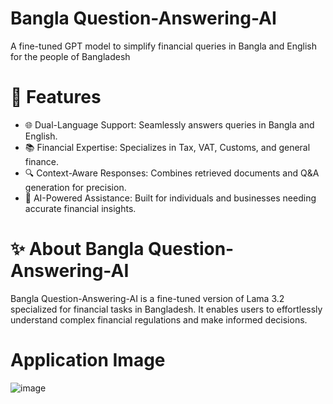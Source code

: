 # Bangla Question-Answering-AI

A fine-tuned GPT model to simplify financial queries in Bangla and English for the people of Bangladesh

# 🚀 Features
* 🌐 Dual-Language Support: Seamlessly answers queries in Bangla and English.
* 📚 Financial Expertise: Specializes in Tax, VAT, Customs, and general finance.
* 🔍 Context-Aware Responses: Combines retrieved documents and Q&A generation for precision.
* 🤖 AI-Powered Assistance: Built for individuals and businesses needing accurate financial insights.

# ✨ About Bangla Question-Answering-AI
Bangla Question-Answering-AI is a fine-tuned version of Lama 3.2  specialized for financial tasks in Bangladesh. It enables users to effortlessly understand complex financial regulations and make informed decisions.

# Application Image
![image](https://github.com/user-attachments/assets/a5d36786-bd59-44af-a960-03b5e6729519)

